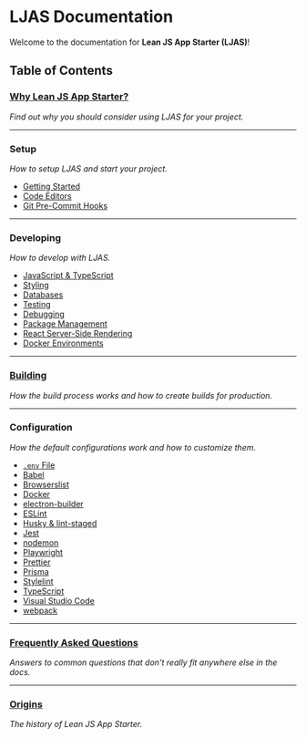 # LJAS Documentation

Welcome to the documentation for **Lean JS App Starter (LJAS)**!

## Table of Contents

### [Why Lean JS App Starter?](./why.md)

_Find out why you should consider using LJAS for your project._

---

### Setup

_How to setup LJAS and start your project._

-   [Getting Started](./setup/getting-started.md)
-   [Code Editors](./setup/code-editors.md)
-   [Git Pre-Commit Hooks](./setup/git-pre-commit-hooks.md)

---

### **Developing**

_How to develop with LJAS._

-   [JavaScript & TypeScript](./developing/javascript-typescript.md)
-   [Styling](./developing/styling.md)
-   [Databases](./developing/databases/README.md)
-   [Testing](./developing/testing.md)
-   [Debugging](./developing/debugging.md)
-   [Package Management](./developing/package-management.md)
-   [React Server-Side Rendering](./developing/react-ssr.md)
-   [Docker Environments](./developing/docker-environments.md)

---

### [**Building**](./building.md)

_How the build process works and how to create builds for production._

---

### **Configuration**

_How the default configurations work and how to customize them._

-   [`.env` File](./configuration/dotenv-file.md)
-   [Babel](./configuration/babel.md)
-   [Browserslist](./configuration/browserslist.md)
-   [Docker](./configuration/docker.md)
-   [electron-builder](./configuration/electron-builder.md)
-   [ESLint](./configuration/eslint.md)
-   [Husky & lint-staged](./configuration/husky-lint-staged.md)
-   [Jest](./configuration/jest.md)
-   [nodemon](./configuration/nodemon.md)
-   [Playwright](./configuration/playwright.md)
-   [Prettier](./configuration/prettier.md)
-   [Prisma](./configuration/prisma.md)
-   [Stylelint](./configuration/stylelint.md)
-   [TypeScript](./configuration/typescript.md)
-   [Visual Studio Code](./configuration/vscode.md)
-   [webpack](./configuration/webpack.md)

---

### [**Frequently Asked Questions**](./faq.md)

_Answers to common questions that don't really fit anywhere else in the docs._

---

### [**Origins**](./origins.md)

_The history of Lean JS App Starter._
